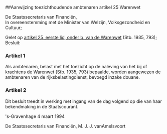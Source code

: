 <meta http-equiv='Content-Type' content='text/html; charset=utf-8' />

##Aanwijzing toezichthoudende ambtenaren artikel 25 Warenwet

De Staatssecretaris van Financiën,  
In overeenstemming met de Minister van Welzijn, Volksgezondheid en Cultuur;

Gelet op [artikel 25, eerste lid, onder b, van de Warenwet](../../../../../../../../wet/warenwet/BWBR0001969/README.md) (Stb. 1935, 793);
Besluit:    

### Artikel  1  

Als ambtenaren, belast met het toezicht op de naleving van het bij of krachtens de [Warenwet](../../../../../../../../wet/warenwet/BWBR0001969/README.md) (Stb. 1935, 793) bepaalde, worden aangewezen de ambtenaren van de rijksbelastingdienst, bevoegd inzake douane.  

### Artikel  2  

Dit besluit treedt in werking met ingang van de dag volgend op die van haar bekendmaking in de Staatscourant.  

's-Gravenhage 
4 maart 1994    

De 
Staatssecretaris van Financiën, 
M. J. J. vanAmelsvoort    
